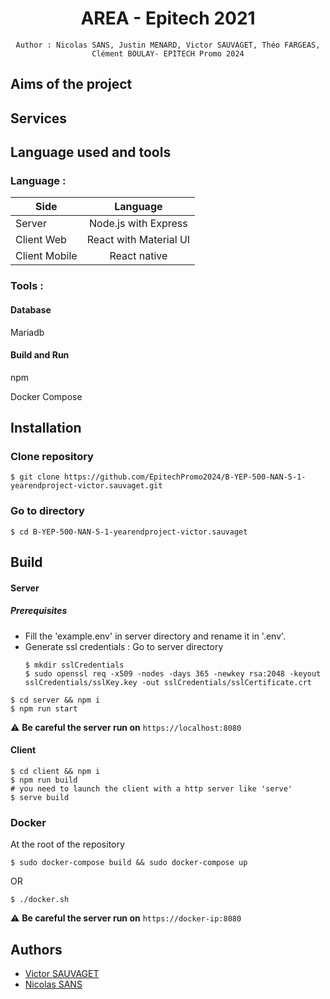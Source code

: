 <div align="center">
    <h1>AREA - Epitech 2021</h1>

    Author : Nicolas SANS, Justin MENARD, Victor SAUVAGET, Théo FARGEAS, Clément BOULAY- EPITECH Promo 2024
</div>

## Aims of the project


## Services


## Language used and tools

### Language :

| Side                  |          Language      |
| --------------------- |:----------------------:|
| Server                | Node.js with Express   |
| Client Web            | React with Material UI |
| Client Mobile         | React native           |

### Tools :

#### Database

Mariadb


#### Build and Run

npm

Docker Compose

## Installation

### Clone repository

```
$ git clone https://github.com/EpitechPromo2024/B-YEP-500-NAN-5-1-yearendproject-victor.sauvaget.git
```

### Go to directory

```
$ cd B-YEP-500-NAN-5-1-yearendproject-victor.sauvaget
```
## Build

#### Server

##### Prerequisites

- Fill the 'example.env' in server directory and rename it in '.env'.
- Generate ssl credentials :
    Go to server directory
    ```
    $ mkdir sslCredentials
    $ sudo openssl req -x509 -nodes -days 365 -newkey rsa:2048 -keyout sslCredentials/sslKey.key -out sslCredentials/sslCertificate.crt
    ```

```shell
$ cd server && npm i
$ npm run start
```

:warning: **Be careful the server run on** ```https://localhost:8080```

#### Client

```shell
$ cd client && npm i
$ npm run build
# you need to launch the client with a http server like 'serve'
$ serve build
```

### Docker

At the root of the repository

```shell
$ sudo docker-compose build && sudo docker-compose up
```

OR

```shell
$ ./docker.sh
```

:warning: **Be careful the server run on** ```https://docker-ip:8080```

## Authors

- [Victor SAUVAGET](https://github.com/VicSAU/)
- [Nicolas SANS](https://github.com/frnikho/)
